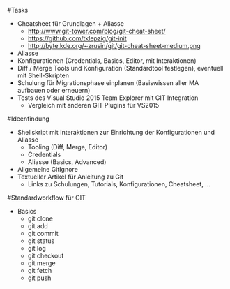 #Tasks
  - Cheatsheet für Grundlagen + Aliasse
    - http://www.git-tower.com/blog/git-cheat-sheet/
    - https://github.com/tklepzig/git-init
    - http://byte.kde.org/~zrusin/git/git-cheat-sheet-medium.png
  - Aliasse
  - Konfigurationen (Credentials, Basics, Editor, mit Interaktionen)
  - Diff / Merge Tools und Konfiguration (Standardtool festlegen), eventuell mit Shell-Skripten
  - Schulung für Migrationsphase einplanen (Basiswissen aller MA aufbauen oder erneuern)
  - Tests des Visual Studio 2015 Team Explorer mit GIT Integration
    - Vergleich mit anderen GIT Plugins für VS2015

#Ideenfindung
  - Shellskript mit Interaktionen zur Einrichtung der Konfigurationen und Aliasse
    - Tooling (Diff, Merge, Editor)
    - Credentials
    - Aliasse (Basics, Advanced)
- Allgemeine GitIgnore
- Textueller Artikel für Anleitung zu Git
  - Links zu Schulungen, Tutorials, Konfigurationen, Cheatsheet, …

#Standardworkflow für GIT
- Basics
  - git clone
  - git add
  - git commit
  - git status
  - git log
  - git checkout
  - git merge
  - git fetch
  - git push
